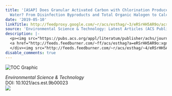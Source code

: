 ```yaml
---
title: '[ASAP] Does Granular Activated Carbon with Chlorination Produce Safer Drinking
  Water? From Disinfection Byproducts and Total Organic Halogen to Calculated Toxicity'
date: '2019-05-10'
linkTitle: http://feedproxy.google.com/~r/acs/esthag/~3/eRSrHH5AR9o/acs.est.9b00023
source: 'Environmental Science & Technology: Latest Articles (ACS Publications)'
description: |-
  <p><img src="https://pubs.acs.org/appl/literatum/publisher/achs/journals/content/esthag/0/esthag.ahead-of-print/acs.est.9b00023/20190510/images/medium/es-2019-00023g_0007.gif" alt="TOC Graphic"/></p><div><cite>Environmental Science & Technology</cite></div><div>DOI: 10.1021/acs.est.9b00023</div><div class="feedflare">
  <a href="http://feeds.feedburner.com/~ff/acs/esthag?a=eRSrHH5AR9o:xgnQyT9IMRU:yIl2AUoC8zA"><img src="http://feeds.feedburner.com/~ff/acs/esthag?d=yIl2AUoC8zA" border="0"></img></a>
  </div><img src="http://feeds.feedburner.com/~r/acs/esthag/~4/eRSrHH5AR9o" height="1" width="1" ...
disable_comments: true
---
```

<p><img src="https://pubs.acs.org/appl/literatum/publisher/achs/journals/content/esthag/0/esthag.ahead-of-print/acs.est.9b00023/20190510/images/medium/es-2019-00023g_0007.gif" alt="TOC Graphic"/></p><div><cite>Environmental Science & Technology</cite></div><div>DOI: 10.1021/acs.est.9b00023</div><div class="feedflare">
<a href="http://feeds.feedburner.com/~ff/acs/esthag?a=eRSrHH5AR9o:xgnQyT9IMRU:yIl2AUoC8zA"><img src="http://feeds.feedburner.com/~ff/acs/esthag?d=yIl2AUoC8zA" border="0"></img></a>
</div><img src="http://feeds.feedburner.com/~r/acs/esthag/~4/eRSrHH5AR9o" height="1" width="1" ...